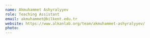 ```yaml
---
name: Akmuhammet Ashyralyyev
role: Teaching Assistant
email: akmuhammet@bilkent.edu.tr
website: https://www.alkanlab.org/team/akmuhammet-ashyralyyev/
photo:
---
```

